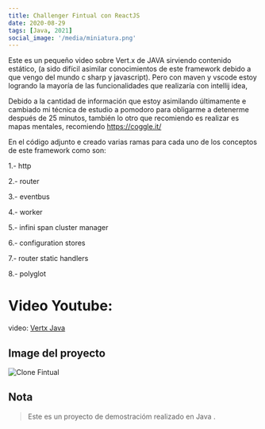 ```yaml
---
title: Challenger Fintual con ReactJS
date: 2020-08-29
tags: [Java, 2021]
social_image: '/media/miniatura.png'
---
```


Este es un pequeño video sobre Vert.x de JAVA sirviendo contenido estático, (a sido difícil asimilar conocimientos de este framework debido a que vengo del mundo c sharp y javascript). Pero con maven y vscode  estoy logrando la mayoría de las funcionalidades que realizaría con intellij idea, 

Debido a la cantidad de información que estoy asimilando últimamente e cambiado mi técnica de estudio a pomodoro para obligarme a detenerme después de 25 minutos, también lo otro que recomiendo es realizar es mapas mentales, recomiendo https://coggle.it/​ 

En el código adjunto e creado varias ramas para cada uno de los conceptos de este framework como son:

1.- http

2.- router

3.- eventbus

4.- worker

5.- infini span cluster manager

6.- configuration stores

7.- router static handlers 

8.- polyglot 


# Video Youtube:

video: [Vertx Java](https://www.youtube.com/watch?v=BHwMi-J1Yzk)


## Image del proyecto

![Clone Fintual](/media/miniatura.png)


## Nota

> Este es un proyecto de demostracióm realizado en Java .
